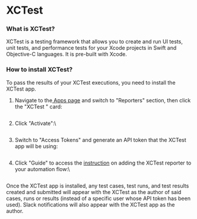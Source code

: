 # XCTest

### What is XCTest?

XCTest is a testing framework that allows you to create and run UI tests, unit tests, and performance tests for your Xcode projects in Swift and Objective-C languages. It is pre-built with Xcode.

### How to install XCTest?

To pass the results of your XCTest executions, you need to install the XCTest app.

1.  Navigate to the[ Apps page](https://app.qase.io/apps) and switch to "Reporters" section, then click the "XCTest " card:



    <figure><img src="https://downloads.intercomcdn.com/i/o/657822683/9295ef3b031b7365b9ed7080/image.png" alt=""><figcaption></figcaption></figure>
2.  Click "Activate":\


    <figure><img src="https://downloads.intercomcdn.com/i/o/657823776/dddaaec4775f1edf6b9134ca/image.png" alt=""><figcaption></figcaption></figure>
3.  Switch to "Access Tokens" and generate an API token that the XCTest app will be using:



    <figure><img src="https://downloads.intercomcdn.com/i/o/657829090/57a1a2ef00b6262b97869485/image.png" alt=""><figcaption></figcaption></figure>
4.  Click "Guide" to access the [instruction](https://github.com/qase-tms/qase-python/tree/master/qase-xctest#readme) on adding the XCTest reporter to your automation flow:\


    <figure><img src="https://downloads.intercomcdn.com/i/o/657828405/7c188061dad7ee1b58c5ae4d/image.png" alt=""><figcaption></figcaption></figure>

Once the XCTest app is installed, any test cases, test runs, and test results created and submitted will appear with the XCTest as the author of said cases, runs or results (instead of a specific user whose API token has been used). Slack notifications will also appear with the XCTest app as the author.
